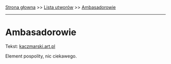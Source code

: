 [Strona głowna](../index.md) >> [Lista utworów](../list.md) >> [Ambasadorowie](13.md)

---

# Ambasadorowie

Tekst: [kaczmarski.art.pl](https://www.kaczmarski.art.pl/tworczosc/wiersze/ambasadorowie/)

Element pospolity, nic ciekawego.